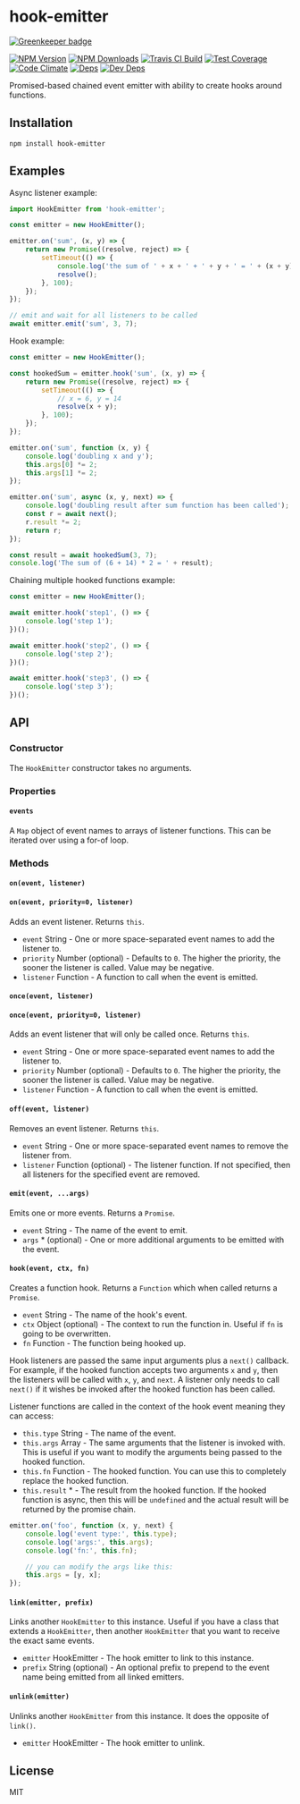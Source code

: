 # hook-emitter

[![Greenkeeper badge](https://badges.greenkeeper.io/cb1kenobi/hook-emitter.svg)](https://greenkeeper.io/)

[![NPM Version][npm-image]][npm-url]
[![NPM Downloads][downloads-image]][downloads-url]
[![Travis CI Build][travis-image]][travis-url]
[![Test Coverage][coveralls-image]][coveralls-url]
[![Code Climate][codeclimate-image]][codeclimate-url]
[![Deps][david-image]][david-url]
[![Dev Deps][david-dev-image]][david-dev-url]

Promised-based chained event emitter with ability to create hooks around functions.

## Installation

    npm install hook-emitter

## Examples

Async listener example:

```javascript
import HookEmitter from 'hook-emitter';

const emitter = new HookEmitter();

emitter.on('sum', (x, y) => {
    return new Promise((resolve, reject) => {
        setTimeout(() => {
            console.log('the sum of ' + x + ' + ' + y + ' = ' + (x + y));
            resolve();
        }, 100);
    });
});

// emit and wait for all listeners to be called
await emitter.emit('sum', 3, 7);
```

Hook example:

```javascript
const emitter = new HookEmitter();

const hookedSum = emitter.hook('sum', (x, y) => {
    return new Promise((resolve, reject) => {
        setTimeout(() => {
            // x = 6, y = 14
            resolve(x + y);
        }, 100);
    });
});

emitter.on('sum', function (x, y) {
    console.log('doubling x and y');
    this.args[0] *= 2;
    this.args[1] *= 2;
});

emitter.on('sum', async (x, y, next) => {
	console.log('doubling result after sum function has been called');
	const r = await next();
	r.result *= 2;
	return r;
});

const result = await hookedSum(3, 7);
console.log('The sum of (6 + 14) * 2 = ' + result);
```

Chaining multiple hooked functions example:

```javascript
const emitter = new HookEmitter();

await emitter.hook('step1', () => {
    console.log('step 1');
})();

await emitter.hook('step2', () => {
    console.log('step 2');
})();

await emitter.hook('step3', () => {
    console.log('step 3');
})();
```

## API

### Constructor

The `HookEmitter` constructor takes no arguments.

### Properties

#### `events`

A `Map` object of event names to arrays of listener functions. This can be iterated
over using a for-of loop.

### Methods

#### `on(event, listener)`
#### `on(event, priority=0, listener)`

Adds an event listener. Returns `this`.

 * `event` String - One or more space-separated event names to add the listener to.
 * `priority` Number (optional) - Defaults to `0`. The higher the priority, the
   sooner the listener is called. Value may be negative.
 * `listener` Function - A function to call when the event is emitted.

#### `once(event, listener)`
#### `once(event, priority=0, listener)`

Adds an event listener that will only be called once. Returns `this`.

 * `event` String - One or more space-separated event names to add the listener to.
 * `priority` Number (optional) - Defaults to `0`. The higher the priority, the
   sooner the listener is called. Value may be negative.
 * `listener` Function - A function to call when the event is emitted.

#### `off(event, listener)`

Removes an event listener. Returns `this`.

 * `event` String - One or more space-separated event names to remove the listener from.
 * `listener` Function (optional) - The listener function. If not specified,
   then all listeners for the specified event are removed.

#### `emit(event, ...args)`

Emits one or more events. Returns a `Promise`.

 * `event` String - The name of the event to emit.
 * `args` * (optional) - One or more additional arguments to be emitted with the event.

#### `hook(event, ctx, fn)`

Creates a function hook. Returns a `Function` which when called returns a `Promise`.

 * `event` String - The name of the hook's event.
 * `ctx` Object (optional) - The context to run the function in. Useful if `fn` is
   going to be overwritten.
 * `fn` Function - The function being hooked up.

Hook listeners are passed the same input arguments plus a `next()` callback.
For example, if the hooked function accepts two arguments `x` and `y`, then the
listeners will be called with `x`, `y`, and `next`. A listener only needs to
call `next()` if it wishes be invoked after the hooked function has been called.

Listener functions are called in the context of the hook event meaning they can
access:

 * `this.type` String - The name of the event.
 * `this.args` Array - The same arguments that the listener is invoked with. This
   is useful if you want to modify the arguments being passed to the hooked
   function.
 * `this.fn` Function - The hooked function. You can use this to completely
   replace the hooked function.
 * `this.result` * - The result from the hooked function. If the hooked function
   is async, then this will be `undefined` and the actual result will be returned
   by the promise chain.

```javascript
emitter.on('foo', function (x, y, next) {
	console.log('event type:', this.type);
	console.log('args:', this.args);
	console.log('fn:', this.fn);

	// you can modify the args like this:
	this.args = [y, x];
});
```

#### `link(emitter, prefix)`

Links another `HookEmitter` to this instance. Useful if you have a class that
extends a `HookEmitter`, then another `HookEmitter` that you want to receive
the exact same events.

 * `emitter` HookEmitter - The hook emitter to link to this instance.
 * `prefix` String (optional) - An optional prefix to prepend to the event name
   being emitted from all linked emitters.

#### `unlink(emitter)`

Unlinks another `HookEmitter` from this instance. It does the opposite of
`link()`.

 * `emitter` HookEmitter - The hook emitter to unlink.

## License

MIT

[npm-image]: https://img.shields.io/npm/v/hook-emitter.svg
[npm-url]: https://npmjs.org/package/hook-emitter
[downloads-image]: https://img.shields.io/npm/dm/hook-emitter.svg
[downloads-url]: https://npmjs.org/package/hook-emitter
[travis-image]: https://img.shields.io/travis/cb1kenobi/hook-emitter.svg
[travis-url]: https://travis-ci.org/cb1kenobi/hook-emitter
[coveralls-image]: https://img.shields.io/coveralls/cb1kenobi/hook-emitter/master.svg
[coveralls-url]: https://coveralls.io/r/cb1kenobi/hook-emitter
[codeclimate-image]: https://img.shields.io/codeclimate/github/cb1kenobi/hook-emitter.svg
[codeclimate-url]: https://codeclimate.com/github/cb1kenobi/hook-emitter
[david-image]: https://img.shields.io/david/cb1kenobi/hook-emitter.svg
[david-url]: https://david-dm.org/cb1kenobi/hook-emitter
[david-dev-image]: https://img.shields.io/david/dev/cb1kenobi/hook-emitter.svg
[david-dev-url]: https://david-dm.org/cb1kenobi/hook-emitter#info=devDependencies

